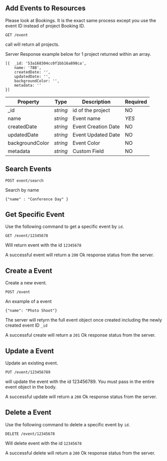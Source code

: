 ## Add Events to Resources
Please look at Bookings. It is the exact same process except you use the event ID instead of project Booking ID. 

```
GET /event
```

call will return all projects.

Server Response example below for 1 project returned within an array. 

```
[{  _id: '53a168304cc0f1bb16a898ca',
    name: '788',
    createdDate: '',
    updatedDate: '',
    backgroundColor: '',
    metadata: '' 
}]
```

Property | Type | Description | Required
--- | --- | --- | ---
_id | *string* | id of the project | NO
name | *string* | Event name | *YES*
createdDate | *string* | Event Creation Date | NO
updatedDate | *string* | Event Updated Date | NO
backgroundColor | *string* | Event Color | NO
metadata | *string* | Custom Field | NO

## Search Events
```
POST event/search
```
Search by name
```
{"name" : "Conference Day" }
```

## Get Specific Event
Use the following command to get a specific event by `id`.
```
GET /event/12345678
```
Will return event with the id `12345678`

A successful event will return a `200` Ok response status from the server.

## Create a Event
Create a new event.
```
POST /event
```
An example of a event

```
{"name": "Photo Shoot"}
```
The server will retyrn the full event object once created including the newly created event ID `_id`

A successful create will return a `201` Ok response status from the server.

## Update a Event
Update an existing event.
```
PUT /event/123456789
```
will update the event with the id 123456789. You must pass in the entire event object in the body. 

A successful update will return a `200` Ok response status from the server.

## Delete a Event
Use the following command to delete a specific event by `id`.
```
DELETE /event/12345678
```
Will delete event with the id `12345678`

A successful delete will return a `200` Ok response status from the server.
